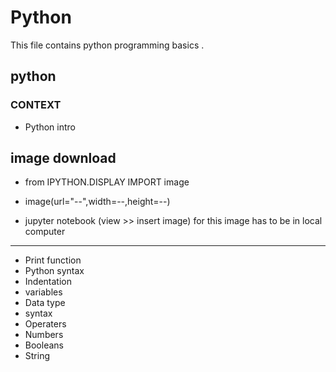 # Python
This file contains python programming basics .
## python 


### CONTEXT

- Python intro 
## image download 
- from IPYTHON.DISPLAY IMPORT image 
- image(url="--",width=--,height=--)

- jupyter notebook (view >> insert image) for this image has to be in local computer  
---------
- Print function
- Python syntax 
- Indentation 
- variables 
- Data type 
- syntax
- Operaters
- Numbers 
- Booleans 
- String 
